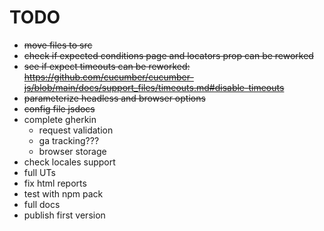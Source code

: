 # TODO

- ~~move files to src~~
- ~~check if expected conditions page and locators prop can be reworked~~
- ~~see if expect timeouts can be reworked: https://github.com/cucumber/cucumber-js/blob/main/docs/support_files/timeouts.md#disable-timeouts~~
- ~~parameterize headless and browser options~~
- ~~config file jsdocs~~
- complete gherkin
  - request validation
  - ga tracking???
  - browser storage
- check locales support
- full UTs
- fix html reports
- test with npm pack
- full docs
- publish first version
